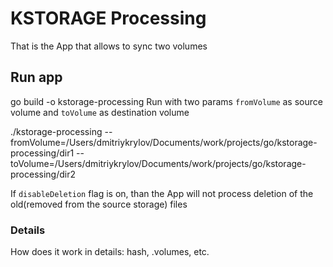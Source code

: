 # KSTORAGE Processing

That is the App that allows to sync two volumes

## Run app

go build -o kstorage-processing
Run with two params `fromVolume` as source volume and `toVolume` as destination volume

./kstorage-processing --fromVolume=/Users/dmitriykrylov/Documents/work/projects/go/kstorage-processing/dir1 --toVolume=/Users/dmitriykrylov/Documents/work/projects/go/kstorage-processing/dir2

If `disableDeletion` flag is on, than the App will not process deletion of the old(removed from the source storage) files

### Details

How does it work in details: hash, .volumes, etc.